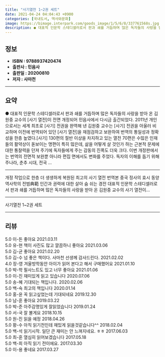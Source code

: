 ```yaml
---
title: "사기열전 1~2권 세트"
date: 2021-04-24 04:04:43 +0900
categories: [국내도서, 역사와문화]
image: https://bimage.interpark.com/goods_image/1/5/6/8/337761568s.jpg
description: ● 대표적 인문학 스테디셀러로서 판과 쇄를 거듭하며 많은 독자들의 사랑을 받아 온 김원중 교수의 [사기 열전]이 전면 개정되어 민음사에서 다시금 출간되었다. 2011년 개인으로서는 세계 최초로 [사기] 전권을 완역해 낸 김원중 교수는 [사기] 전권을 아울러 비교하며 이전에 번역되어 있
---
```


## **정보**

- **ISBN : 9788937420474**
- **출판사 : 민음사**
- **출판일 : 20200810**
- **저자 : 사마천**

------



## **요약**

●  대표적 인문학 스테디셀러로서 판과 쇄를 거듭하며 많은 독자들의 사랑을 받아 온 김원중 교수의 [사기 열전]이 전면 개정되어 민음사에서 다시금 출간되었다. 2011년 개인으로서는 세계 최초로 [사기] 전권을 완역해 낸 김원중 교수는 [사기] 전권을 아울러 비교하며 이전에 번역되어 있던 [사기 열전]을 재점검하고 보완하여 번역의 통일성과 정확성을 한층 높였다.[사기] 130편의 절반 이상을 차지하고 있는 열전 70편은 수많은 인재들의 활약상이 돋보이는 명편이 특히 많은데, 삶을 어떻게 살 것인가 하는 근본적 문제에 대한 통찰력을 던져 주기에 독자들에게 주는 감동의 진폭도 더욱 크다. 이번 개정판에서는 번역의 전면적 보완뿐 아니라 편집 면에서도 변화를 주었다. 독자의 이해를 돕기 위해 주나라, 춘추 시대, 전국 ...

------

개정 작업으로 한층 더 생생하게 복원된&#x0D;최고의 사기 열전 번역본&#x0D;&#x0D;중국 정사의 효시&#x0D;동양 역사학의 전범典範&#x0D;&#x0D;인간과 권력에 대한 살아 숨 쉬는 경전&#x0D;대표적 인문학 스테디셀러로서 판과 쇄를 거듭하며 많은 독자들의 사랑을 받아 온 김원중 교수의 사기 열전이... 

------


사기열전 1~2권 세트 

------


## **리뷰** 

5.0 이-돈 좋아요 2021.03.11 <br/>5.0 유-현 책이 사진도 많고 깔끔하니 좋아요 2021.03.06 <br/>5.0 김-균 좋아요 2021.02.20 <br/>5.0 김-수 넘 좋은 책이다. 사마천 선생께 감사드린다. 2021.02.02 <br/>4.0 장-영 겨울방학동안 아이가 읽어 본다고 해서 구매했어요
 2021.01.10 <br/>5.0 박-학 필사느트도 있고 너무 좋아요  2021.01.06 <br/>5.0 이-진 재미있게 읽고 있습니다 2020.07.06 <br/>5.0 송-혜 기대되는 책입니다. 2020.02.06 <br/>5.0 백-숙 최고의 책입니다 2020.01.14 <br/>5.0 홍-윤 꼭 읽고싶었는데 기대되네요 2019.12.30 <br/>5.0 남-훈 좋아요 2019.03.22 <br/>5.0 박-준 아주감명있게 잘읽었습니다 2019.01.24 <br/>5.0 서-국 잘 볼게요 2018.10.15 <br/>5.0 원-진 읽을 예정 2018.04.26 <br/>5.0 황-수 아직 읽기전인데 재밌게 읽을것같습니다^^ 2018.02.04 <br/>5.0 백-석 읽기시작. 일단 큰 재미는 안 느껴지네요. ㅎㅎ 2017.06.03 <br/>5.0 최-훈 열심히 읽어보겠습니다 2017.05.18 <br/>5.0 백-희 아직 읽기 전이에요. 2017.03.30 <br/>5.0 이-용 좋네요 2017.03.27 <br/>
